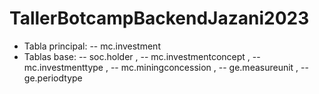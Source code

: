 # TallerBotcampBackendJazani2023
- Tabla principal: 
-- mc.investment
- Tablas base: 
-- soc.holder , 
-- mc.investmentconcept ,
-- mc.investmenttype ,
-- mc.miningconcession ,
-- ge.measureunit , 
-- ge.periodtype 
